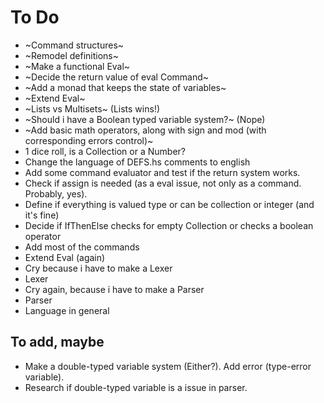 # To Do

- ~Command structures~
- ~Remodel definitions~
- ~Make a functional Eval~
- ~Decide the return value of eval Command~
- ~Add a monad that keeps the state of variables~
- ~Extend Eval~
- ~Lists vs Multisets~ (Lists wins!)
- ~Should i have a Boolean typed variable system?~ (Nope)
- ~Add basic math operators, along with sign and mod (with corresponding errors control)~
- 1 dice roll, is a Collection or a Number?
- Change the language of DEFS.hs comments to english
- Add some command evaluator and test if the return system works.
- Check if assign is needed (as a eval issue, not only as a command. Probably, yes). 
- Define if everything is valued type or can be collection or integer (and it's fine)
- Decide if IfThenElse checks for empty Collection or checks a boolean operator
- Add most of the commands
- Extend Eval (again)
- Cry because i have to make a Lexer
- Lexer
- Cry again, because i have to make a Parser
- Parser
- Language in general

## To add, maybe
- Make a double-typed variable system (Either?). Add error (type-error variable).
- Research if double-typed variable is a issue in parser. 
